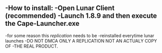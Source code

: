 -How to install:
-Open Lunar Client (recommended) 
-Launch 1.8.9 and then execute the Cape-Launcher.exe
--------------------------------------------------------
-for some reason this _replication_ needs to be
-reinstalled everytime lunar launches
-DO NOT DMCA ONLY A REPLICATION NOT AN ACTUALY COPY OF
-THE REAL PRODUCT.
